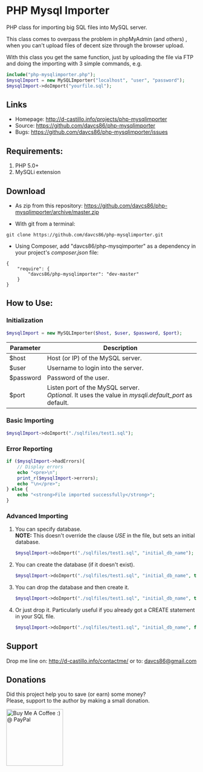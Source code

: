 PHP Mysql Importer
=================

PHP class for importing big SQL files into MySQL server.

This class comes to overpass the problem in phpMyAdmin (and others) , when you can't upload files of decent size through the browser upload. 

With this class you get the same function, just by uploading the file via FTP and doing the importing with 3 simple commands, e.g.

```php
include("php-mysqlimporter.php");
$mysqlImport = new MySQLImporter("localhost", "user", "password");
$mysqlImport->doImport("yourfile.sql");
```

## Links

* Homepage: <http://d-castillo.info/projects/php-mysqlimporter>
* Source: <https://github.com/davcs86/php-mysqlimporter>
* Bugs:   <https://github.com/davcs86/php-mysqlimporter/issues>

## Requirements:

1. PHP 5.0+
2. MySQLi extension

## Download

* As zip from this repository: <https://github.com/davcs86/php-mysqlimporter/archive/master.zip>

* With git from a terminal:

```
git clone https://github.com/davcs86/php-mysqlimporter.git
```

* Using Composer, add "davcs86/php-mysqimporter" as a dependency in your project's _composer.json_ file:

```
{
    "require": {
		"davcs86/php-mysqlimporter": "dev-master"
    }
}
```

## How to Use:

### Initialization

```php
$mysqlImport = new MySQLImporter($host, $user, $password, $port);
```

| Parameter | Description |
| ------------- | ----------- |
|$host | Host (or IP) of the MySQL server.|
|$user | Username to login into the server.|
|$password | Password of the user.|
|$port | Listen port of the MySQL server.<br>_Optional_. It uses the value in _mysqli.default_port_ as default.|

### Basic Importing

```php
$mysqlImport->doImport("./sqlfiles/test1.sql");
```

### Error Reporting

```php
if ($mysqlImport->hadErrors){
	// Display errors
	echo "<pre>\n";
	print_r($mysqlImport->errors);
	echo "\n</pre>";
} else {
	echo "<strong>File imported successfully</strong>";
}
```

### Advanced Importing

1) You can specify database.<br><b>NOTE:</b> This doesn't override the clause _USE_ in the file, but sets an initial database.

    ```php
    $mysqlImport->doImport("./sqlfiles/test1.sql", "initial_db_name");
    ```

2) You can create the database (if it doesn't exist).

    ```php
    $mysqlImport->doImport("./sqlfiles/test1.sql", "initial_db_name", true);
    ```

3) You can drop the database and then create it.

    ```php
    $mysqlImport->doImport("./sqlfiles/test1.sql", "initial_db_name", true, true);
    ```

4) Or just drop it. Particularly useful if you already got a CREATE statement in your SQL file.

    ```php
    $mysqlImport->doImport("./sqlfiles/test1.sql", "initial_db_name", false, true);
    ```

## Support

Drop me line on: <http://d-castillo.info/contactme/> or to: davcs86@gmail.com

## Donations

Did this project help you to save (or earn) some money?<br>
Please, support to the author by making a small donation.

<a href='https://www.paypal.com/cgi-bin/webscr?cmd=_s-xclick&hosted_button_id=2PK29ZFPUZ5WL' target='_blank'><img width="150" style='border:0px;width:150px' src='http://ko-fi.com/img/button-4.png' border='0' alt='Buy Me A Coffee :) @ PayPal' /></a>



